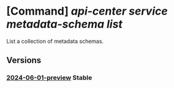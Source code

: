 # [Command] _api-center service metadata-schema list_

List a collection of metadata schemas.

## Versions

### [2024-06-01-preview](/Resources/mgmt-plane/L3N1YnNjcmlwdGlvbnMve30vcmVzb3VyY2Vncm91cHMve30vcHJvdmlkZXJzL21pY3Jvc29mdC5hcGljZW50ZXIvc2VydmljZXMve30vbWV0YWRhdGFzY2hlbWFz/2024-06-01-preview.xml) **Stable**

<!-- mgmt-plane /subscriptions/{}/resourcegroups/{}/providers/microsoft.apicenter/services/{}/metadataschemas 2024-06-01-preview -->
